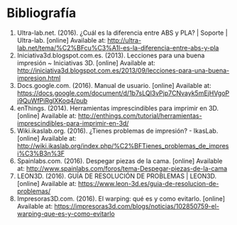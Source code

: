 # Bibliografía

1. Ultra-lab.net. (2016). ¿Cuál es la diferencia entre ABS y PLA? | Soporte | Ultra-lab. [online] Available at: http://ultra-lab.net/tema/%C2%BFcu%C3%A1l-es-la-diferencia-entre-abs-y-pla 
2. Iniciativa3d.blogspot.com.es. (2013). Lecciones para una buena impresión ~ Iniciativas 3D. [online] Available at: http://iniciativa3d.blogspot.com.es/2013/09/lecciones-para-una-buena-impresion.html 
3. Docs.google.com. (2016). Manual de usuario. [online] Available at: https://docs.google.com/document/d/1b7sLQl3vPjp7CNvayk5mEjHVgoPj9QuWfPiRglXKoq4/pub 
4. enThings. (2014). Herramientas imprescindibles para imprimir en 3D. [online] Available at: http://enthings.com/tutorial/herramientas-imprescindibles-para-imprimir-en-3d/ 
5. Wiki.ikaslab.org. (2016). ¿Tienes problemas de impresión? - IkasLab. [online] Available at: http://wiki.ikaslab.org/index.php/%C2%BFTienes_problemas_de_impresi%C3%B3n%3F 
6. Spainlabs.com. (2016). Despegar piezas de la cama. [online] Available at: http://www.spainlabs.com/foros/tema-Despegar-piezas-de-la-cama 
7. LEON3D. (2016). GUÍA DE RESOLUCIÓN DE PROBLEMAS | LEON3D. [online] Available at: https://www.leon-3d.es/guia-de-resolucion-de-problemas/ 
8. Impresoras3D.com. (2016). El warping: qué es y como evitarlo. [online] Available at: https://impresoras3d.com/blogs/noticias/102850759-el-warping-que-es-y-como-evitarlo

